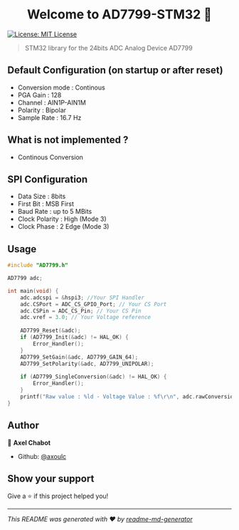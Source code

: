 <h1 align="center">Welcome to AD7799-STM32 👋</h1>
<p>
  <a href="#" target="_blank">
    <img alt="License: MIT License" src="https://img.shields.io/badge/License-MIT License-yellow.svg" />
  </a>
</p>

> STM32 library for the 24bits ADC Analog Device AD7799

## Default Configuration (on startup or after reset)
- Conversion mode : Continous
- PGA Gain : 128
- Channel : AIN1P-AIN1M
- Polarity : Bipolar
- Sample Rate : 16.7 Hz

## What is not implemented ?
- Continous Conversion

## SPI Configuration
- Data Size : 8bits
- First Bit : MSB First
- Baud Rate : up to 5 MBits
- Clock Polarity : High (Mode 3)
- Clock Phase : 2 Edge (Mode 3)

## Usage

```C
#include "AD7799.h"

AD7799 adc;

int main(void) {
    adc.adcspi = &hspi3; //Your SPI Handler
	adc.CSPort = ADC_CS_GPIO_Port; // Your CS Port
	adc.CSPin = ADC_CS_Pin; // Your CS Pin
	adc.vref = 3.0; // Your Voltage reference
	
	AD7799_Reset(&adc);
	if (AD7799_Init(&adc) != HAL_OK) {
	    Error_Handler();
	}
	AD7799_SetGain(&adc, AD7799_GAIN_64);
	AD7799_SetPolarity(&adc, AD7799_UNIPOLAR);
	
	if (AD7799_SingleConversion(&adc) != HAL_OK) {
	    Error_Handler();
	}
	printf("Raw value : %ld - Voltage Value : %f\r\n", adc.rawConversion, adc.voltConversion);
}
```

## Author

👤 **Axel Chabot**

* Github: [@axoulc](https://github.com/axoulc)

## Show your support

Give a ⭐️ if this project helped you!

***
_This README was generated with ❤️ by [readme-md-generator](https://github.com/kefranabg/readme-md-generator)_

